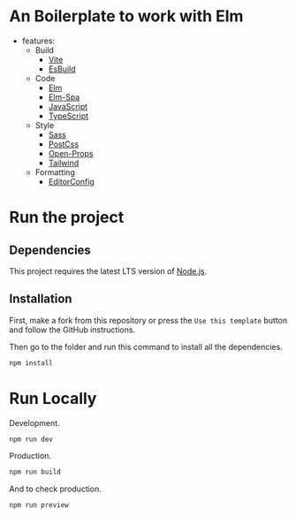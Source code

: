 # An Boilerplate to work with Elm


- features:
  - Build
    - [Vite](https://vitejs.dev)
    - [EsBuild](https://esbuild.github.io)
  - Code
    - [Elm](https://elm-lang.org)   
    - [Elm-Spa](https://elm-spa.dev)
    - [JavaScript](https://www.typescriptlang.org)
    - [TypeScript](https://www.typescriptlang.org)
  - Style
    - [Sass](https://sass-lang.com)
    - [PostCss](https://postcss.org)
    - [Open-Props](https://open-props.style)
    - [Tailwind](https://tailwindcss.com)
  - Formatting
    - [EditorConfig](https://editorconfig.org)

# Run the project
## Dependencies
This project requires the latest LTS version of [Node.js](https://nodejs.org/).

## Installation
First, make a fork from this repository or press the `Use this template` button 
and follow the GitHub instructions.


Then go to the folder and run this command to install all the dependencies.
```bash
npm install
```

# Run Locally

Development.
```bash
npm run dev
```
Production.
```bash
npm run build
```

And to check production.
```bash
npm run preview
```
